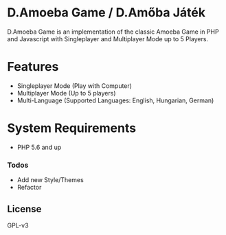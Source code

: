 # D.Amoeba Game / D.Amőba Játék


D.Amoeba Game is an implementation of the classic Amoeba Game in PHP and Javascript with Singleplayer and Multiplayer Mode up to 5 Players.
# Features
  - Singleplayer Mode (Play with Computer)
  - Multiplayer Mode (Up to 5 players)
  - Multi-Language (Supported Languages: English, Hungarian, German)

# System Requirements
  - PHP 5.6 and up

### Todos

 - Add new Style/Themes
 - Refactor

License
----

GPL-v3